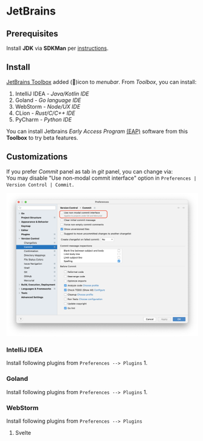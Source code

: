 #  JetBrains 

## Prerequisites
Install **JDK** via **SDKMan** per [instructions](../platforms/java/java.md).

## Install

[JetBrains Toolbox](https://www.jetbrains.com/toolbox-app/) added (🧊)icon to _menubar_. From _Toolbox_, you can install:
1. IntelliJ IDEA - _Java/Kotlin IDE_
2. Goland - _Go language IDE_
3. WebStorm - _Node/UX IDE_
4. CLion - _Rust/C/C++ IDE_
5. PyCharm - _Python IDE_

You can install Jetbrains _Early Access Program_ [(EAP)](https://www.jetbrains.com/resources/eap/) software from this **Toolbox** to try beta features.

## Customizations
If you prefer _Commit_ panel as tab in _git_ panel, you can change via:<br/>
You may disable "Use non-modal commit interface" option in `Preferences | Version Control | Commit.`

![jetbrains-preferences-commit](../images/jetbrains-preferences-commit.png)

### IntelliJ IDEA

Install following plugins from `Preferences --> Plugins`
1.  

### Goland

Install following plugins from `Preferences --> Plugins`
1.

### WebStorm
Install following plugins from `Preferences --> Plugins`
1. Svelte
